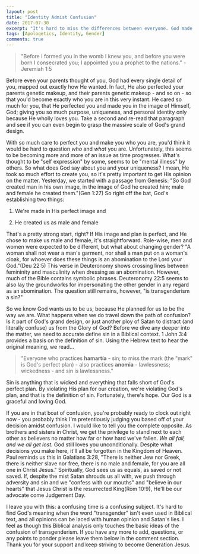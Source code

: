 ```yaml
---
layout: post
title: "Identity Admist Confusion"
date: 2017-07-30
excerpt: "It's hard to miss the differences between everyone. God made up special, yet there seems to be confusion about who we are."
tags: [Apologetics, Identity, Gender]
comments: true
---
```


> "Before I formed you in the womb I knew you, and before you were born I consecrated you; I appointed you a prophet to the nations." 
> -Jeremiah 1:5

Before even your parents thought of you, God had every single detail of you, mapped out exactly how He wanted. In fact, He also perfected your parents genetic makeup, and their parents genetic makeup - and so on - so that you'd become exactly who you are in this very instant. He cared so much for you, that He perfected you and made you in the image of Himself, God; giving you so much purpose, uniqueness, and personal identity only because He wholly loves you. Take a second and re-read that paragraph and see if you can even begin to grasp the massive scale of God's grand design.

With so much care to perfect you and make you who you are, you'd think it would be hard to question *who* and *what* you are. Unfortunately, this seems to be becoming more and more of an issue as time progresses. What's thought to be "self expression" by some, seems to be "mental illness" by others. So what does God say about you and your uniqueness? I mean, He took so much effort to create you, so it's pretty important to get His opinion on the matter. Yesterday, we started with a passage from Genesis: "So God created man in his own image, in the image of God he created him; male and female he created them."(Gen 1:27) So right off the bat, God's establishing two things:

1. We're made in His perfect image and

2. He created us as male and female

That's a pretty strong start, right? If His image and plan is perfect, and He chose to make us male and female, it's straightforward. Role-wise, men  and women were expected to be different, but what about changing gender? "A woman shall not wear a man's garment, nor shall a man put on a woman's cloak, for whoever does these things is an abomination to the Lord your God."(Deu 22:5) This verse in Deuteronomy shows crossing lines between femininity and masculinity when dressing as an abomination. However, much of the Bible contains symbolic phrases. Deuteronomy 22:5 seems to also lay the groundworks for impersonating the other gender in any regard as an abomination. The question still remains, however, "is transgenderism a sin?"

So we know God wants us to be us, because He planned for us to be the way we are. What happens when we do travel down the path of confusion? Is it part of God's grand design, or just another ploy of Satan to distract (and literally confuse) us from the Glory of God? Before we dive any deeper into the matter, we need to accurate define sin in a Biblical context. 1 John 3:4 provides a basis on the definition of sin. Using the Hebrew text to hear the original meaning, we read...

> "Everyone who practices **hamartía** - sin; to miss the mark (the "mark" is God's perfect plan) - also practices **anomia** - lawlessness; wickedness - and sin is lawlessness."

Sin is anything that is wicked and everything that falls short of God's perfect plan. By violating His plan for our creation, we're violating God's plan, and that is the definition of sin. Fortunately, there's hope. Our God is a graceful and loving God.

If you are in that boat of confusion, you're probably ready to clock out right now - you probably think I'm pretentiously judging you based off of your decision amidst confusion. I would like to tell you the complete opposite. As brothers and sisters in Christ, we get the privilege to stand next to each other as believers no matter how far or how hard we've fallen. *We all fall, and we all get lost.* God still loves you unconditionally. Despite what decisions you make here, it'll all be forgotten in the Kingdom of Heaven. Paul reminds us this in Galatians 3:28, "There is neither Jew nor Greek, there is neither slave nor free, there is no male and female, for you are all one in Christ Jesus." Spiritually, God sees us as equals, as saved or not saved. If, despite the mist Satan shrouds us all with, we push through adversity and sin and we "confess with our mouths" and "believe in our hearts" that Jesus Christ is the resurrected King(Rom 10:9), He'll be our advocate come Judgement Day.

I leave you with this: a confusing time is a confusing subject. It's hard to find God's meaning when the word "transgender" isn't even used in Biblical text, and all opinions can be laced with human opinion and Satan's lies. I feel as though this Biblical analysis only touches the basic ideas of the confusion of transgenderism. If you have any more to add, questions, or any points to ponder please leave them below in the comment section. Thank you for your support and keep striving to become Generation Jesus.
